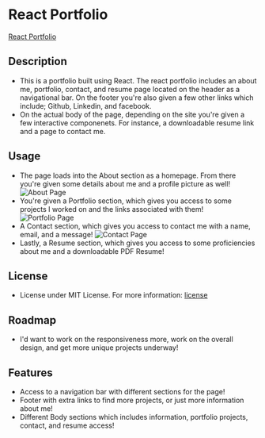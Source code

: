 # React Portfolio

[React Portfolio]()

## Description 
- This is a portfolio built using React. The react portfolio includes an about me, portfolio, contact, and resume page located on the header as a navigational bar. On the footer you're also given a few other links which include; Github, Linkedin, and facebook.
- On the actual body of the page, depending on the site you're given a few interactive componenets. For instance, a downloadable resume link and a page to contact me.

## Usage
- The page loads into the About section as a homepage. From there you're given some details about me and a profile picture as well!
![About Page]()
- You're given a Portfolio section, which gives you access to some projects I worked on and the links associated with them!
![Portfolio Page]()
- A Contact section, which gives you access to contact me with a name, email, and a message!
![Contact Page]()
- Lastly, a Resume section, which gives you access to some proficiencies about me and a downloadable PDF Resume!

## License
- License under MIT License. For more information: [license](https://opensource.org/license/MIT)

## Roadmap 
- I'd want to work on the responsiveness more, work on the overall design, and get more unique projects underway!

## Features 
- Access to a navigation bar with different sections for the page!
- Footer with extra links to find more projects, or just more information about me!
- Different Body sections which includes information, portfolio projects, contact, and resume access!
